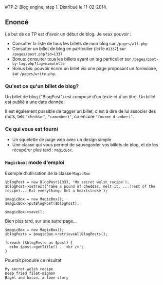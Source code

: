 #TP 2: Blog engine, step 1.
Distribué le 11-02-2014.

## Enoncé

Le but de ce TP est d'avoir un début de blog. Je veux pouvoir :

* Consulter la liste de tous les billets de mon blog sur `/pages/all.php`
* Consulter un billet de blog en particulier (ici le `#1337`) sur `/pages/post.php?id=1337`
* Bonus: consulter tous les billets ayant un tag particulier sur `/pages/post-by-tag.php?tag=mimolette`
* Bonus bis: pouvoir écrire un billet via une page proposant un formulaire, sur `/pages/write.php`.

### Qu'est ce qu'un billet de blog?

Un billet de blog ("BlogPost") est composé d'un texte et d'un titre. Un billet est publié à une date donnée. 

Il est également possible de tagger un billet, c'est à dire de lui associer des mots, tels `"cheddar"`, `"camembert"`, ou encore `"fourme-d-ambert"`.

### Ce qui vous est fourni

* Un squelette de page web avec un design simple
* Une classe qui vous permet de sauvegarder vos billets de blog, et de les récupérer plus tard : `MagicBox`.

### `Magicbox`: mode d'emploi


Exemple d'utilisation de la classe `MagicBox`

```
$blogPost = new BlogPost(1337, 'My secret welsh recipe');
$blogPost->setText('Take a pound of cheddar, melt it. ...(rest of the recipe)... Eat everything. Get a heartstroke');

$magicBox = new MagicBox();
$magicBox->putBlogPost($blogPost);

$magicBox->save();
```

Bien plus tard, sur une autre page…

```
$magicBox = new MagicBox();
$blogPosts = $magicBox->retrieveAllBlogPosts();

foreach ($blogPosts as $post) {
  echo $post->getTitle() . '<br />';
}
```

Pourrait produire ce résultat

```
My secret welsh recipe
Deep fried filet-mignon
Bagel and bacon: a love story
```

